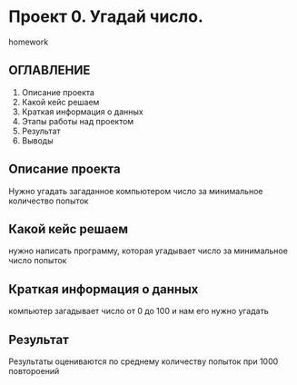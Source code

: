 # Проект 0. Угадай число.
homework
## ОГЛАВЛЕНИЕ
 1. Описание проекта
 2. Какой кейс решаем      
 3. Краткая информация о данных
 4. Этапы работы над проектом
 5. Результат
 6. Выводы
## Описание проекта
Нужно угадать загаданное компьютером число за минимальное количество попыток
  ## Какой кейс решаем
  нужно написать программу, которая угадывает число за минимальное число попыток
  ##  Краткая информация о данных
  компьютер загадывает число от 0 до 100 и нам его нужно угадать
  ## Результат
  Результаты оцениваются по среднему количеству попыток при 1000 повтороений      
